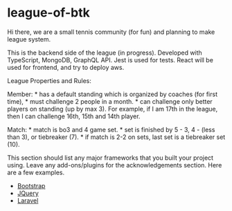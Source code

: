# league-of-btk

Hi there, we are a small tennis community (for fun) and planning to make league system.

This is the backend side of the league (in progress). Developed with TypeScript, MongoDB, GraphQL API. Jest is used for tests. React will be used for frontend, and try to deploy aws.

League Properties and Rules:

  Member:
    * has a default standing which is organized by coaches (for first time),
    * must challenge 2 people in a month.
    * can challenge only better players on standing (up by max 3). For example, if I am 17th in the league, then I can challenge 16th, 15th and 14th player.

  Match:
    * match is bo3 and 4 game set.
    * set is finished by 5 - 3, 4 - (less than 3), or tiebreaker (7).
    * if match is 2-2 on sets, last set is a tiebreaker set (10).
    
This section should list any major frameworks that you built your project using. Leave any add-ons/plugins for the acknowledgements section. Here are a few examples.
* [Bootstrap](https://getbootstrap.com)
* [JQuery](https://jquery.com)
* [Laravel](https://laravel.com)
    
